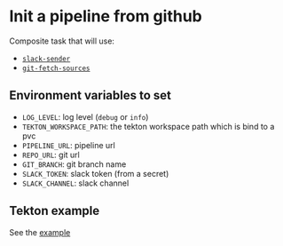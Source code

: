 # Init a pipeline from github

Composite task that will use:

* [`slack-sender`](./slack-sender)
* [`git-fetch-sources`](./git-fetch-sources)

## Environment variables to set

* `LOG_LEVEL`: log level (`debug` or `info`)
* `TEKTON_WORKSPACE_PATH`: the tekton workspace path which is bind to a pvc
* `PIPELINE_URL`: pipeline url
* `REPO_URL`: git url
* `GIT_BRANCH`: git branch name
* `SLACK_TOKEN`: slack token (from a secret)
* `SLACK_CHANNEL`: slack channel

## Tekton example

See the [example](./init-pipeline.yaml)
